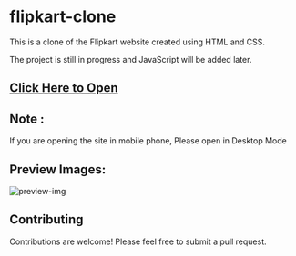 # flipkart-clone
This is a clone of the Flipkart website created using HTML and CSS. 

The project is still in progress and JavaScript will be added later.

## [Click Here to Open](https://amankumarsinhagithub.github.io/Flipkart-Clone/)

## Note : 
If you are opening the site in mobile phone, Please open in Desktop Mode

## Preview Images:

![preview-img](https://github.com/AmanKumarSinhaGitHub/Flipkart-Clone/assets/65329366/7f7137a9-df36-45eb-a39b-8ff6efd64d7c)


## Contributing

Contributions are welcome! Please feel free to submit a pull request.
